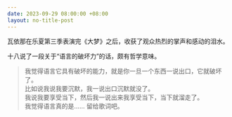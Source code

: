 ```yaml
---
date: 2023-09-29 08:00:00 +08:00
layout: no-title-post
---
```


瓦依那在乐夏第三季表演完《大梦》之后，收获了观众热烈的掌声和感动的泪水。

十八说了一段关于“语言的破坏力”的话，颇有哲学意味。

> 我觉得语言它具有破坏的能力，就是你一旦一个东西一说出口，它就破坏了。<br>
> 比如说我说我要沉默，我一说出口沉默就没了。<br>
> 我说我要享受当下，然后我一说出来我享受当下，当下就溜走了。<br>
> 我觉得语言真的是…… 留给歌词吧。
